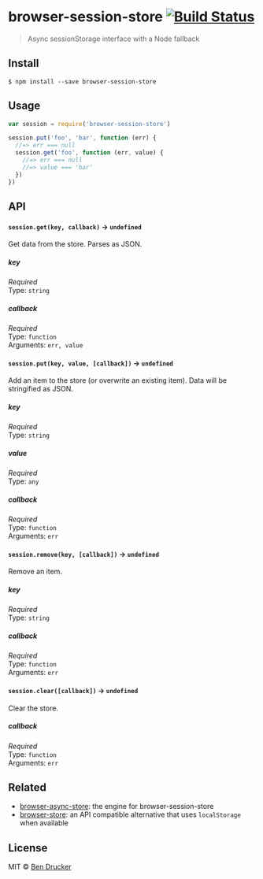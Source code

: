 # browser-session-store [![Build Status](https://travis-ci.org/bendrucker/browser-session-store.svg?branch=master)](https://travis-ci.org/bendrucker/browser-session-store)

> Async sessionStorage interface with a Node fallback

## Install

```
$ npm install --save browser-session-store
```


## Usage

```js
var session = require('browser-session-store')

session.put('foo', 'bar', function (err) {
  //=> err === null
  session.get('foo', function (err, value) {
    //=> err === null
    //=> value === 'bar'  
  })
})
```

## API

#### `session.get(key, callback)` -> `undefined`

Get data from the store. Parses as JSON.

##### key

*Required*  
Type: `string`

##### callback

*Required*  
Type: `function`  
Arguments: `err, value`

#### `session.put(key, value, [callback])` -> `undefined`

Add an item to the store (or overwrite an existing item). Data will be stringified as JSON.

##### key

*Required*  
Type: `string`

##### value

*Required*  
Type: `any`

##### callback

*Required*  
Type: `function`  
Arguments: `err`

#### `session.remove(key, [callback])` -> `undefined`

Remove an item.

##### key

*Required*  
Type: `string`

##### callback

*Required*  
Type: `function`  
Arguments: `err`

#### `session.clear([callback])` -> `undefined`

Clear the store.

##### callback

*Required*  
Type: `function`  
Arguments: `err`

## Related

* [browser-async-store](https://github.com/bendrucker/browser-async-store): the engine for browser-session-store
* [browser-store](https://github.com/bendrucker/browser-store): an API compatible alternative that uses `localStorage` when available

## License

MIT © [Ben Drucker](http://bendrucker.me)
